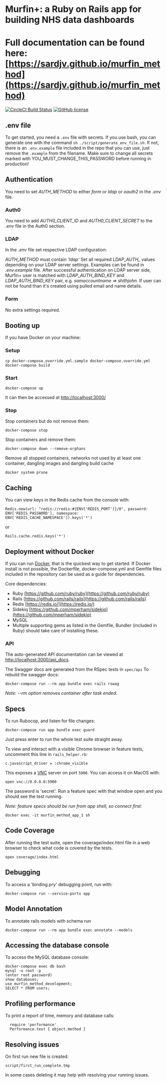 # Murfin+: a Ruby on Rails app for building NHS data dashboards

# Full documentation can be found here: [https://sardjv.github.io/murfin_method](https://sardjv.github.io/murfin_method)

[![CircleCI Build Status](https://circleci.com/gh/sardjv/murfin_method.svg?style=shield)](https://circleci.com/gh/sardjv/murfin_method)
[![GitHub license](https://img.shields.io/badge/license-MIT-blue.svg)](https://github.com/sardjv/murfin_method/blob/master/LICENSE)

## .env file

To get started, you need a `.env` file with secrets. If you use bash, you can generate one with the command `sh ./script/generate_env_file.sh`. If not, there is an `.env.example` file included in the repo that you can use, just remove the `.example` from the filename. Make sure to change all secrets marked with YOU_MUST_CHANGE_THIS_PASSWORD before running in production!

## Authentication

You need to set *AUTH_METHOD* to either _form_ or _ldap_ or _oauth2_ in the _.env_ file.

### Auth0

You need to add *AUTH0_CLIENT_ID* and *AUTH0_CLIENT_SECRET* to the _.env_ file in the Auth0 section.

### LDAP

In the _.env_ file set respective LDAP configuration:

*AUTH_METHOD* must contain _'ldap'_
Set all required *LDAP_AUTH_* values depending on your LDAP server settings. Examples can be found in _.env.example_ file.
After successful authentication on LDAP server side, Murfin+ user is matched with *LDAP_AUTH_BIND_KEY* and *LDAP_AUTH_BIND_KEY* pair, e.g. _samaccountname => shithjohn_.
If user can not be found than it's created using pulled email and name details.

### Form

No extra settings required.

## Booting up

If you have Docker on your machine:

### Setup

```
cp docker-compose.override.yml.sample docker-compose.override.yml
docker-compose build
```

### Start
```
docker-compose up
```

It can then be accessed at [http://localhost:3000/](http://localhost:3000/)

### Stop

Stop containers but do not remove them:

```
docker-compose stop
```

Stop containers and remove them:

```
docker-compose down --remove-orphans
```

Remove all stopped containers, networks not used by at least one container, dangling images and dangling build cache

```
docker system prune
```

## Caching

You can view keys in the Redis cache from the console with:

```
Redis.new(url: "redis://redis:#{ENV['REDIS_PORT']}/0", password: ENV['REDIS_PASSWORD'], namespace: ENV['REDIS_CACHE_NAMESPACE']).keys('*')
```

or

```
Rails.cache.redis.keys('*')
```

## Deployment without Docker

If you can run [Docker](https://en.wikipedia.org/wiki/Docker_(software)), that is the quickest way to get started. If Docker install is not possible, the Dockerfile, docker-compose.yml and Gemfile files included in the repository can be used as a guide for dependencies.

Core dependencies:

- Ruby [https://github.com/ruby/ruby](https://github.com/ruby/ruby)
- Rails [https://github.com/rails/rails](https://github.com/rails/rails)
- Redis [https://redis.io/](https://redis.io/)
- Sidekiq [https://github.com/mperham/sidekiq](https://github.com/mperham/sidekiq)
- MySQL
- Multiple supporting gems as listed in the Gemfile, Bundler (included in Ruby) should take care of installing these.

### API

The auto-generated API documentation can be viewed at [http://localhost:3000/api_docs](http://localhost:3000/api_docs).

The Swagger docs are generated from the RSpec tests in `spec/api` To rebuild the swagger docs:

```
docker-compose run --rm app bundle exec rails rswag
```

_Note: --rm option removes container after task ended._

## Specs

To run Rubocop, and listen for file changes:

```
docker-compose run app bundle exec guard
```

Just press enter to run the whole test suite straight away.

To view and interact with a visible Chrome browser in feature tests, uncomment this line in `rails_helper.rb`:

```
c.javascript_driver = :chrome_visible
```

This exposes a [VNC](https://en.wikipedia.org/wiki/Virtual_Network_Computing) server on port `5900`. You can access it on MacOS with:

```
open vnc://0.0.0.0:5900
```

The password is 'secret'. Run a feature spec with that window open and you should see the test running.

_Note: feature specs should be run from app shell, so connect first:_

```
docker exec -it murfin_method_app_1 sh
```

## Code Coverage

After running the test suite, open the coverage/index.html file in a web browser to check what code is covered by the tests.

```
open coverage/index.html
```

## Debugging

To access a 'binding.pry' debugging point, run with:

```
docker-compose run --service-ports app
```

## Model Annotation

To annotate rails models with schema run

```
docker-compose run --rm app bundle exec annotate --models
```

## Accessing the database console

To access the MySQL database console:

```
docker-compose exec db bash
mysql -u root -p
(enter root password)
show databases;
use murfin_method_development;
SELECT * FROM users;
```

## Profiling performance

To print a report of time, memory and database calls:

```
  require 'performance'
  Performance.test { object.method }
```

## Resolving issues

On first run new file is created:

```script/first_run_complete.tmp```

In some cases deleting it may help with resolving your running issues.

